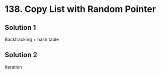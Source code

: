# 138. Copy List with Random Pointer

## Solution 1

Backtracking + hash table

## Solution 2

Iteration
